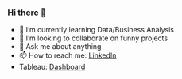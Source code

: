 ### Hi there 👋

- 🌱 I’m currently learning Data/Business Analysis
- 👯 I’m looking to collaborate on funny projects
- 💬 Ask me about anything 
- 📫 How to reach me: [LinkedIn](https://www.linkedin.com/in/otabek-rakhimov-a801761a4/)
- Tableau: [Dashboard](https://public.tableau.com/views/Airbnbfullproject_17056119291780/Dashboard1?:language=en-GB&:display_count=n&:origin=viz_share_link)
